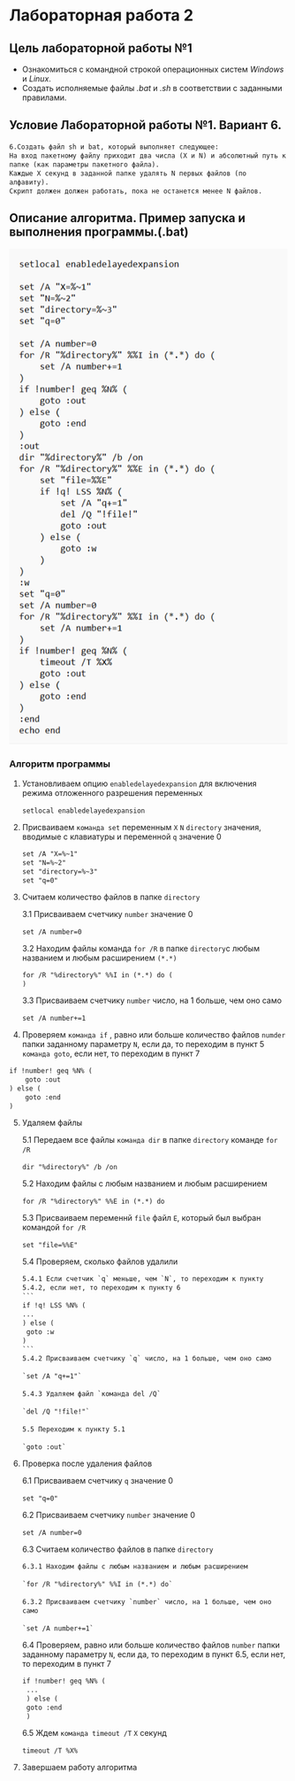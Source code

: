 # Лабораторная работа 2
## Цель лабораторной работы №1

- Ознакомиться с командной строкой операционных систем _Windows_ и _Linux_.
- Создать исполняемые файлы _.bat_ и _.sh_ в соответствии с заданными правилами.

## Условие Лабораторной работы №1. Вариант 6.

```
6.Создать файл sh и bat, который выполняет следующее:
На вход пакетному файлу приходит два числа (X и N) и абсолютный путь к папке (как параметры пакетного файла).
Каждые X секунд в заданной папке удалять N первых файлов (по алфавиту).
Скрипт должен должен работать, пока не останется менее N файлов.
```
## Описание алгоритма. Пример запуска и выполнения программы.(.bat)

![image](pictures/bat.png)

### Алгоритм программы

1. Установливаем опцию `enabledelayedexpansion` для включения режима отложенного разрешения переменных
   
   `setlocal enabledelayedexpansion`
   
2. Присваиваем `команда set` переменным `X` `N` `directory` значения, вводимые с клавиатуры и переменной `q` значение 0
   ```
   set /A "X=%~1"
   set "N=%~2"
   set "directory=%~3"
   set "q=0"
   ```
   
3. Считаем количество файлов в папке `directory`
    
   3.1 Присваиваем счетчику `number` значение 0
   
   `set /A number=0`
   
   3.2 Находим файлы команда `for /R` в папке `directory`с любым названием и любым расширением `(*.*)`
   ```
   for /R "%directory%" %%I in (*.*) do (
   )
   ```
   
   3.3 Присваиваем счетчику `number` число, на 1 больше, чем оно само
   
   `set /A number+=1`
   
4. Проверяем `команда if` , равно или больше количество файлов `numder` папки заданному параметру `N`, если да, то переходим в пункт 5 `команда goto`, если нет, то переходим в пункт 7
```
if !number! geq %N% (
    goto :out
) else (
    goto :end
)
```

5. Удаляем файлы
   
   5.1 Передаем все файлы `команда dir` в папке `directory` команде `for /R`
   
   `dir "%directory%" /b /on`
   
   5.2 Находим файлы с любым названием и любым расширением
   
   `for /R "%directory%" %%E in (*.*) do`
   
   5.3 Присваиваем переменнй `file` файл `E`, который был выбран командой `for /R`
   
   `set "file=%%E"`
   
   5.4 Проверяем, сколько файлов удалили
   
       5.4.1 Если счетчик `q` меньше, чем `N`, то переходим к пункту 5.4.2, если нет, то переходим к пункту 6
       ```
       if !q! LSS %N% (
       ...
       ) else (
        goto :w
       )
       ```
       5.4.2 Присваиваем счетчику `q` число, на 1 больше, чем оно само
   
       `set /A "q+=1"`
   
       5.4.3 Удаляем файл `команда del /Q`
   
       `del /Q "!file!"`
   
       5.5 Переходим к пункту 5.1
   
       `goto :out`
   
6. Проверка после удаления файлов
   
   6.1 Присваиваем счетчику `q` значение 0
   
   `set "q=0"`
   
   6.2 Присваиваем счетчику `number` значение 0
   
   `set /A number=0`
   
   6.3 Считаем количество файлов в папке `directory`
   
       6.3.1 Находим файлы с любым названием и любым расширением
   
       `for /R "%directory%" %%I in (*.*) do`
   
       6.3.2 Присваиваем счетчику `number` число, на 1 больше, чем оно само
   
       `set /A number+=1`
   
   6.4 Проверяем, равно или больше количество файлов `number` папки заданному параметру `N`, если да, то переходим в пункт 6.5, если нет, то переходим в пункт 7
   ```
   if !number! geq %N% (
    ...
    ) else (
    goto :end
    )
   ```
   6.5 Ждем `команда timeout /T` `X` секунд
   
   `timeout /T %X%`
   
7. Завершаем работу алгоритма  
